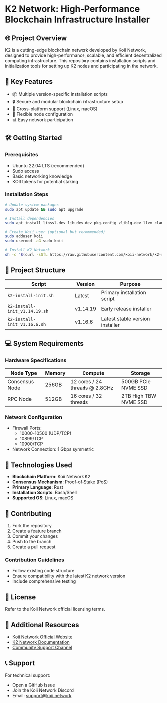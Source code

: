 # K2 Network: High-Performance Blockchain Infrastructure Installer

## 🌐 Project Overview

K2 is a cutting-edge blockchain network developed by Koii Network, designed to provide high-performance, scalable, and efficient decentralized computing infrastructure. This repository contains installation scripts and initialization tools for setting up K2 nodes and participating in the network.

## 🚀 Key Features

- 📦 Multiple version-specific installation scripts
- 🔒 Secure and modular blockchain infrastructure setup
- 🌈 Cross-platform support (Linux, macOS)
- 🔧 Flexible node configuration
- 📊 Easy network participation

## 🛠 Getting Started

### Prerequisites

- Ubuntu 22.04 LTS (recommended)
- Sudo access
- Basic networking knowledge
- KOII tokens for potential staking

### Installation Steps

```bash
# Update system packages
sudo apt update && sudo apt upgrade

# Install dependencies
sudo apt install libssl-dev libudev-dev pkg-config zlib1g-dev llvm clang

# Create Koii user (optional but recommended)
sudo adduser koii
sudo usermod -aG sudo koii

# Install K2 Network
sh -c "$(curl -sSfL https://raw.githubusercontent.com/koii-network/k2-release/master/k2-install-init_v1.16.6.sh)"
```

## 📂 Project Structure

| Script | Version | Purpose |
|--------|---------|---------|
| `k2-install-init.sh` | Latest | Primary installation script |
| `k2-install-init_v1.14.19.sh` | v1.14.19 | Early release installer |
| `k2-install-init_v1.16.6.sh` | v1.16.6 | Latest stable version installer |

## 💻 System Requirements

### Hardware Specifications
| Node Type | Memory | Compute | Storage |
|-----------|--------|---------|---------|
| Consensus Node | 256GB | 12 cores / 24 threads @ 2.8GHz | 500GB PCIe NVME SSD |
| RPC Node | 512GB | 16 cores / 32 threads | 2TB High TBW NVME SSD |

### Network Configuration
- Firewall Ports: 
  - 10000-10500 (UDP/TCP)
  - 10899/TCP
  - 10900/TCP
- Network Connection: 1 Gbps symmetric

## 🔧 Technologies Used

- **Blockchain Platform**: Koii Network K2
- **Consensus Mechanism**: Proof-of-Stake (PoS)
- **Primary Language**: Rust
- **Installation Scripts**: Bash/Shell
- **Supported OS**: Linux, macOS

## 🤝 Contributing

1. Fork the repository
2. Create a feature branch
3. Commit your changes
4. Push to the branch
5. Create a pull request

### Contribution Guidelines
- Follow existing code structure
- Ensure compatibility with the latest K2 network version
- Include comprehensive testing

## 📜 License

Refer to the Koii Network official licensing terms.

## 🔗 Additional Resources

- [Koii Network Official Website](https://koii.network)
- [K2 Network Documentation](https://docs.koii.network)
- [Community Support Channel](https://discord.gg/koii)

## 📞 Support

For technical support:
- Open a GitHub Issue
- Join the Koii Network Discord
- Email: support@koii.network